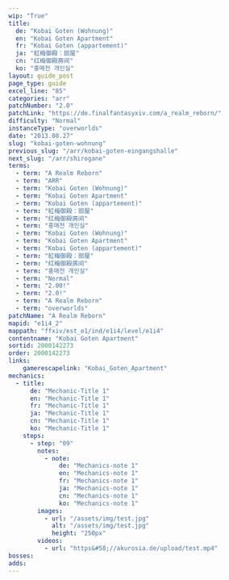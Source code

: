 ```yaml
---
wip: "True"
title:
  de: "Kobai Goten (Wohnung)"
  en: "Kobai Goten Apartment"
  fr: "Kobai Goten (appartement)"
  ja: "紅梅御殿：部屋"
  cn: "红梅御殿房间"
  ko: "홍매전 개인실"
layout: guide_post
page_type: guide
excel_line: "85"
categories: "arr"
patchNumber: "2.0"
patchLink: "https://de.finalfantasyxiv.com/a_realm_reborn/"
difficulty: "Normal"
instanceType: "overworlds"
date: "2013.08.27"
slug: "kobai-goten-wohnung"
previous_slug: "/arr/kobai-goten-eingangshalle"
next_slug: "/arr/shirogane"
terms:
  - term: "A Realm Reborn"
  - term: "ARR"
  - term: "Kobai Goten (Wohnung)"
  - term: "Kobai Goten Apartment"
  - term: "Kobai Goten (appartement)"
  - term: "紅梅御殿：部屋"
  - term: "红梅御殿房间"
  - term: "홍매전 개인실"
  - term: "Kobai Goten (Wohnung)"
  - term: "Kobai Goten Apartment"
  - term: "Kobai Goten (appartement)"
  - term: "紅梅御殿：部屋"
  - term: "红梅御殿房间"
  - term: "홍매전 개인실"
  - term: "Normal"
  - term: "2.00!"
  - term: "2.0!"
  - term: "A Realm Reborn"
  - term: "overworlds"
patchName: "A Realm Reborn"
mapid: "e1i4_2"
mappath: "ffxiv/est_e1/ind/e1i4/level/e1i4"
contentname: "Kobai Goten Apartment"
sortid: 2000142273
order: 2000142273
links:
    gamerescapelink: "Kobai_Goten_Apartment"
mechanics:
  - title:
      de: "Mechanic-Title 1"
      en: "Mechanic-Title 1"
      fr: "Mechanic-Title 1"
      ja: "Mechanic-Title 1"
      cn: "Mechanic-Title 1"
      ko: "Mechanic-Title 1"
    steps:
      - step: "09"
        notes:
          - note:
              de: "Mechanics-note 1"
              en: "Mechanics-note 1"
              fr: "Mechanics-note 1"
              ja: "Mechanics-note 1"
              cn: "Mechanics-note 1"
              ko: "Mechanics-note 1"
        images:
          - url: "/assets/img/test.jpg"
            alt: "/assets/img/test.jpg"
            height: "250px"
        videos:
          - url: "https&#58;//akurosia.de/upload/test.mp4"
bosses:
adds:
---
```

